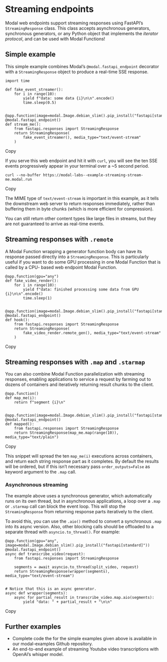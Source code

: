 # Streaming endpoints

Modal web endpoints support streaming responses using FastAPI’s
`StreamingResponse` class. This class accepts asynchronous generators,
synchronous generators, or any Python object that implements the _iterator
protocol_, and can be used with Modal Functions!

## Simple example

This simple example combines Modal’s `@modal.fastapi_endpoint` decorator with
a `StreamingResponse` object to produce a real-time SSE response.

    
    
    import time
    
    def fake_event_streamer():
        for i in range(10):
            yield f"data: some data {i}\n\n".encode()
            time.sleep(0.5)
    
    
    @app.function(image=modal.Image.debian_slim().pip_install("fastapi[standard]"))
    @modal.fastapi_endpoint()
    def stream_me():
        from fastapi.responses import StreamingResponse
        return StreamingResponse(
            fake_event_streamer(), media_type="text/event-stream"
        )

Copy

If you serve this web endpoint and hit it with `curl`, you will see the ten
SSE events progressively appear in your terminal over a ~5 second period.

    
    
    curl --no-buffer https://modal-labs--example-streaming-stream-me.modal.run

Copy

The MIME type of `text/event-stream` is important in this example, as it tells
the downstream web server to return responses immediately, rather than
buffering them in byte chunks (which is more efficient for compression).

You can still return other content types like large files in streams, but they
are not guaranteed to arrive as real-time events.

## Streaming responses with `.remote`

A Modal Function wrapping a generator function body can have its response
passed directly into a `StreamingResponse`. This is particularly useful if you
want to do some GPU processing in one Modal Function that is called by a CPU-
based web endpoint Modal Function.

    
    
    @app.function(gpu="any")
    def fake_video_render():
        for i in range(10):
            yield f"data: finished processing some data from GPU {i}\n\n".encode()
            time.sleep(1)
    
    
    @app.function(image=modal.Image.debian_slim().pip_install("fastapi[standard]"))
    @modal.fastapi_endpoint()
    def hook():
        from fastapi.responses import StreamingResponse
        return StreamingResponse(
            fake_video_render.remote_gen(), media_type="text/event-stream"
        )

Copy

## Streaming responses with `.map` and `.starmap`

You can also combine Modal Function parallelization with streaming responses,
enabling applications to service a request by farming out to dozens of
containers and iteratively returning result chunks to the client.

    
    
    @app.function()
    def map_me(i):
        return f"segment {i}\n"
    
    
    @app.function(image=modal.Image.debian_slim().pip_install("fastapi[standard]"))
    @modal.fastapi_endpoint()
    def mapped():
        from fastapi.responses import StreamingResponse
        return StreamingResponse(map_me.map(range(10)), media_type="text/plain")

Copy

This snippet will spread the ten `map_me(i)` executions across containers, and
return each string response part as it completes. By default the results will
be ordered, but if this isn’t necessary pass `order_outputs=False` as keyword
argument to the `.map` call.

### Asynchronous streaming

The example above uses a synchronous generator, which automatically runs on
its own thread, but in asynchronous applications, a loop over a `.map` or
`.starmap` call can block the event loop. This will stop the
`StreamingResponse` from returning response parts iteratively to the client.

To avoid this, you can use the `.aio()` method to convert a synchronous `.map`
into its async version. Also, other blocking calls should be offloaded to a
separate thread with `asyncio.to_thread()`. For example:

    
    
    @app.function(gpu="any", image=modal.Image.debian_slim().pip_install("fastapi[standard]"))
    @modal.fastapi_endpoint()
    async def transcribe_video(request):
        from fastapi.responses import StreamingResponse
    
        segments = await asyncio.to_thread(split_video, request)
        return StreamingResponse(wrapper(segments), media_type="text/event-stream")
    
    
    # Notice that this is an async generator.
    async def wrapper(segments):
        async for partial_result in transcribe_video.map.aio(segments):
            yield "data: " + partial_result + "\n\n"

Copy

## Further examples

  * Complete code the for the simple examples given above is available in our modal-examples Github repository.
  * An end-to-end example of streaming Youtube video transcriptions with OpenAI’s whisper model.

